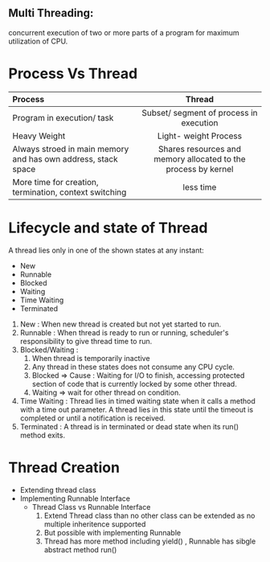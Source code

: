 ## Multi Threading: 
concurrent execution of two or more parts of a program for maximum utilization of CPU. 

# Process Vs Thread 
| Process        | Thread      |
| :------------- | :----------: |
|  Program in execution/ task | Subset/ segment of process in execution| 
| Heavy Weight  | Light- weight Process|
| Always stroed in main memory and has own address, stack space | Shares resources and memory allocated to the process by kernel|
| More time for creation, termination, context switching | less time|

# Lifecycle and state of Thread
A thread lies only in one of the shown states at any instant:
* New
* Runnable
* Blocked
* Waiting
* Time Waiting
* Terminated

1. New : When new thread is created but not yet started to run. 
2. Runnable : When thread is ready to run or running, scheduler's responsibility to give thread time to run.
3. Blocked/Waiting :
    1. When thread is temporarily inactive
    2. Any thread in these states does not consume any CPU cycle.
    3. Blocked => Cause : Waiting for I/O to finish, accessing protected section of code that is currently locked by some other thread.
    4. Waiting => wait for other thread on condition.
4. Time Waiting : Thread lies in timed waiting state when it calls a method with a time out parameter. A thread lies in this state until the timeout is completed or until a notification is received.
5. Terminated : A thread is in terminated or dead state when its run() method exits.

# Thread Creation
* Extending thread class
* Implementing Runnable Interface
    * Thread Class vs Runnable Interface
        1. Extend Thread class than no other class can be extended as no multiple inheritence supported
        2. But possible with implementing Runnable
        3. Thread has more method including yield() , Runnable has sibgle abstract method run()
        
